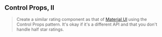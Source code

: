 ## Control Props, II

> Create a similar rating component as that of [Material UI](https://material-ui.com/components/rating/) using the Control Props pattern. It's okay if it's a different API and that you don't handle half star ratings.
